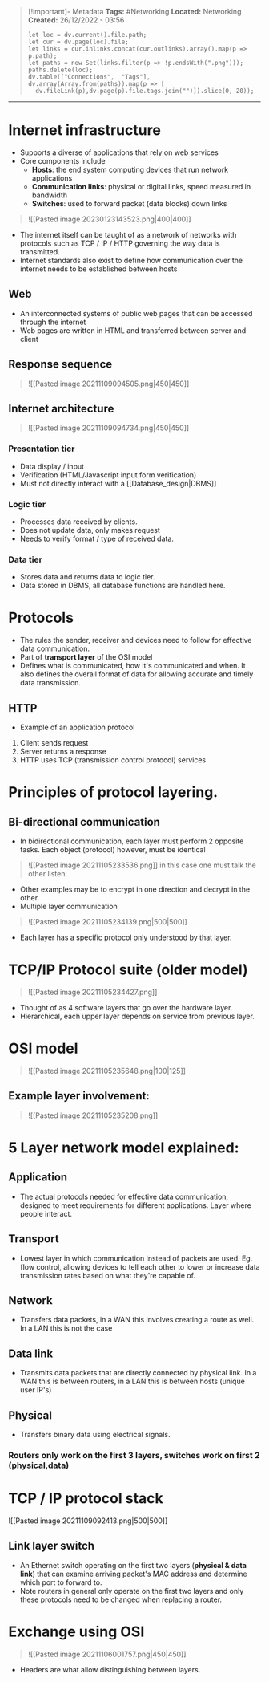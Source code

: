> [!important]- Metadata
> **Tags:** #Networking 
> **Located:** Networking
> **Created:** 26/12/2022 - 03:56
> ```dataviewjs
>let loc = dv.current().file.path;
>let cur = dv.page(loc).file;
>let links = cur.inlinks.concat(cur.outlinks).array().map(p => p.path);
>let paths = new Set(links.filter(p => !p.endsWith(".png")));
>paths.delete(loc);
>dv.table(["Connections",  "Tags"], dv.array(Array.from(paths)).map(p => [
>   dv.fileLink(p),dv.page(p).file.tags.join("")]).slice(0, 20));
> ```

___
# Internet infrastructure
- Supports a diverse of applications that rely on web services 
- Core components include 
	- **Hosts**: the end system computing devices that run network applications
	- **Communication links**: physical or digital links, speed measured in bandwidth 
	- **Switches**: used to forward packet (data blocks) down links 

> ![[Pasted image 20230123143523.png|400|400]]
- The internet itself can be taught of as a network of networks with protocols such as TCP / IP / HTTP governing the way data is transmitted. 
- Internet standards also exist to define how communication over the internet needs to be established between hosts
## Web 
- An interconnected systems of public web pages that can be accessed through the internet 
- Web pages are written in HTML and transferred between server and client
## Response sequence

>![[Pasted image 20211109094505.png|450|450]]

## Internet architecture

>![[Pasted image 20211109094734.png|450|450]]

### Presentation tier
- Data display / input
- Verification (HTML/Javascript input form verification)
- Must not directly interact with a [[Database_design|DBMS]]
### Logic tier
- Processes data received by clients.
- Does not update data, only makes request
- Needs to verify format / type of received data.
### Data tier
- Stores data and returns data to logic tier.
- Data stored in DBMS, all database functions are handled here. 

# Protocols
- The rules the sender, receiver and devices need to follow for effective data communication.
- Part of **transport layer** of the OSI model 
- Defines what is communicated, how it's communicated and when. It also defines the overall format of data for allowing accurate and timely data transmission.
## HTTP
- Example of an application protocol
1. Client sends request
2. Server returns a response
3. HTTP uses TCP (transmission control protocol) services 

# Principles of protocol layering.
## Bi-directional communication
- In bidirectional communication, each layer must perform 2 opposite tasks. Each object (protocol) however, must be identical 

>![[Pasted image 20211105233536.png]] 
in this case one must talk the other listen.

- Other examples may be to encrypt in one direction and decrypt in the other.
- Multiple layer communication

> ![[Pasted image 20211105234139.png|500|500]] 

- Each layer has a specific protocol only understood by that layer.

# TCP/IP Protocol suite (older model)

>![[Pasted image 20211105234427.png]]

- Thought of as 4 software layers that go over the hardware layer. 
- Hierarchical, each upper layer depends on service from previous layer. 

# OSI model

> ![[Pasted image 20211105235648.png|100|125]]

## Example layer involvement:

> ![[Pasted image 20211105235208.png]]

# 5 Layer network model explained:
## Application
- The actual protocols needed for effective data communication, designed to meet requirements for different applications. Layer where people interact.
## Transport
- Lowest layer in which communication instead of packets are used. Eg. flow control, allowing devices to tell each other to lower or increase data transmission rates based on what they're capable of.
## Network
- Transfers data packets, in a WAN this involves creating a route as well. In a LAN this is not the case
## Data link
- Transmits data packets that are directly connected by physical link. In a WAN this is between routers, in a LAN this is between hosts (unique user IP's)
## Physical
- Transfers binary data using electrical signals.

### Routers only work on the first 3 layers, switches work on first 2 (physical,data)

# TCP / IP protocol stack
![[Pasted image 20211109092413.png|500|500]]
## Link layer switch
- An Ethernet switch operating on the first two layers (**physical & data link**) that can examine arriving packet's MAC address and determine which port to forward to.
- Note routers in general only operate on the first two layers and only these protocols need to be changed when replacing a router. 
# Exchange using OSI
> ![[Pasted image 20211106001757.png|450|450]]
- Headers are what allow distinguishing between layers.

